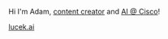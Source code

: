 Hi I'm Adam, [content creator](https://www.youtube.com/@AdamLucek) and [AI @ Cisco](https://www.linkedin.com/in/adamrlucek/)!

[lucek.ai](https://lucek.ai)
<!---
ALucek/ALucek is a ✨ special ✨ repository because its `README.md` (this file) appears on your GitHub profile.
You can click the Preview link to take a look at your changes.
--->
